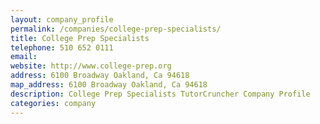 ```yaml
---
layout: company_profile
permalink: /companies/college-prep-specialists/
title: College Prep Specialists
telephone: 510 652 0111
email: 
website: http://www.college-prep.org
address: 6100 Broadway Oakland, Ca 94618
map_address: 6100 Broadway Oakland, Ca 94618
description: College Prep Specialists TutorCruncher Company Profile
categories: company
---
```


